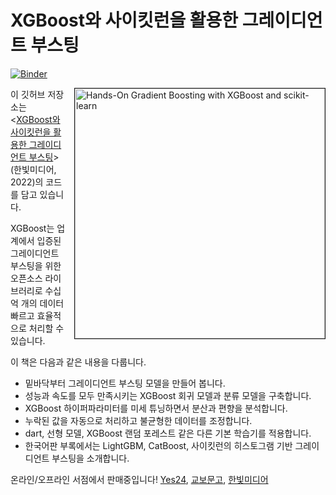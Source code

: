 # XGBoost와 사이킷런을 활용한 그레이디언트 부스팅
[![Binder](https://mybinder.org/badge_logo.svg)](https://mybinder.org/v2/gh/seunghyeonlee7/handson-gb.git/HEAD)

<a href="https://tensorflow.blog/handson-gb"><img src="cover.jpg" alt="Hands-On Gradient Boosting with XGBoost and scikit-learn" height="400px" align="right" border="1" style="margin-left:10px"></a>

이 깃허브 저장소는 <[XGBoost와 사이킷런을 활용한 그레이디언트 부스팅](https://tensorflow.blog/handson-gb)>(한빛미디어, 2022)의 코드를 담고 있습니다.

XGBoost는 업계에서 입증된 그레이디언트 부스팅을 위한 오픈소스 라이브러리로 수십억 개의 데이터 빠르고 효율적으로 처리할 수 있습니다.

이 책은 다음과 같은 내용을 다룹니다.
* 밑바닥부터 그레이디언트 부스팅 모델을 만들어 봅니다.
* 성능과 속도를 모두 만족시키는 XGBoost 회귀 모델과 분류 모델을 구축합니다.
* XGBoost 하이퍼파라미터를 미세 튜닝하면서 분산과 편향을 분석합니다.
* 누락된 값을 자동으로 처리하고 불균형한 데이터를 조정합니다.
* dart, 선형 모델, XGBoost 랜덤 포레스트 같은 다른 기본 학습기를 적용합니다.
* 한국어판 부록에서는 LightGBM, CatBoost, 사이킷런의 히스토그램 기반 그레이디언트 부스팅을 소개합니다.

온라인/오프라인 서점에서 판매중입니다! [Yes24](http://www.yes24.com/Product/Goods/108708980), [교보문고](http://www.kyobobook.co.kr/product/detailViewKor.laf?ejkGb=KOR&mallGb=KOR&barcode=9791162245392&orderClick=LOA&Kc=#N), [한빛미디어](https://www.hanbit.co.kr/store/books/look.php?p_code=B5725043400)
